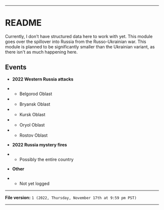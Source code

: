 
***

# README

Currently, I don't have structured data here to work with yet. This module goes over the spillover into Russia from the Russo-Ukrainian war. This module is planned to be significantly smaller than the Ukrainian variant, as there isn't as much happening here.

## Events

* **2022 Western Russia attacks**
- - Belgorod Oblast
- - Bryansk Oblast
- - Kursk Oblast
- - Oryol Oblast
- - Rostov Oblast
* **2022 Russia mystery fires**
- - Possibly the entire country
* **Other**
- - Not yet logged

***

**File version:** `1 (2022, Thursday, November 17th at 9:59 pm PST)`

***
